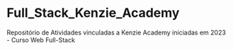 # Full_Stack_Kenzie_Academy
Repositório de Atividades vinculadas a Kenzie Academy iniciadas em 2023 - Curso Web Full-Stack
